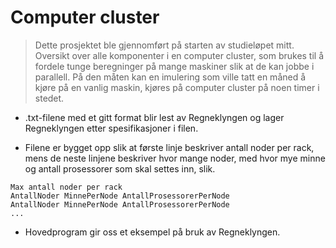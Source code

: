 # Computer cluster
> Dette prosjektet ble gjennomført på starten av studieløpet mitt.
> Oversikt over alle komponenter i en computer cluster, som brukes til å fordele tunge
> beregninger på mange maskiner slik at de kan jobbe i parallell. På den måten kan en
> imulering som ville tatt en måned å kjøre på en vanlig maskin, kjøres på computer
> cluster på noen timer i stedet.

- .txt-filene med et gitt format blir lest av Regneklyngen og lager Regneklyngen etter spesifikasjoner
i filen.

- Filene er bygget opp slik at første linje beskriver antall noder per rack, mens de neste linjene
beskriver hvor mange noder, med hvor mye minne og antall prosessorer som skal settes inn, slik.
```
Max antall noder per rack
AntallNoder MinnePerNode AntallProsessorerPerNode
AntallNoder MinnePerNode AntallProsessorerPerNode
...
```
- Hovedprogram gir oss et eksempel på bruk av Regneklyngen.
